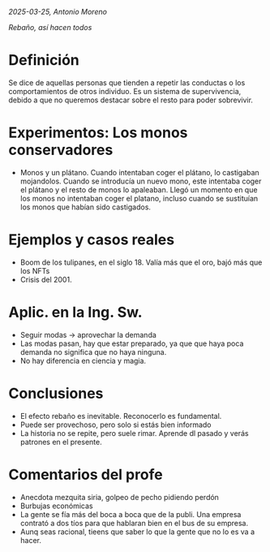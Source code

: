 *2025-03-25, Antonio Moreno*

*Rebaño, así hacen todos*

# Definición
Se dice de aquellas personas que tienden a repetir las conductas o los comportamientos de otros individuo. Es un sistema de supervivencia, debido a que no queremos destacar sobre el resto para poder sobrevivir.

# Experimentos: Los monos conservadores
- Monos y un plátano. Cuando intentaban coger el plátano, lo castigaban mojandolos. Cuando se introducía un nuevo mono, este intentaba coger el plátano y el resto de monos lo apaleaban. Llegó un momento en que los monos no intentaban coger el platano, incluso cuando se sustituían los monos que habían sido castigados.

# Ejemplos y casos reales
- Boom de los tulipanes, en el siglo 18. Valía más que el oro, bajó más que los NFTs
- Crisis del 2001.

# Aplic. en la Ing. Sw.
- Seguir modas -> aprovechar la demanda
- Las modas pasan, hay que estar preparado, ya que que haya poca demanda no significa que no haya ninguna.
- No hay diferencia en ciencia y magia.

# Conclusiones
- El efecto rebaño es inevitable. Reconocerlo es fundamental.
- Puede ser provechoso, pero solo si estás bien informado
- La historia no se repite, pero suele rimar. Aprende dl pasado y verás patrones en el presente.

# Comentarios del profe
- Anecdota mezquita siria, golpeo de pecho pidiendo perdón
- Burbujas económicas
- La gente se fía más del boca a boca que de la publi. Una empresa contrató a dos tíos para que hablaran bien en el bus de su empresa.
- Aunq seas racional, tieens que saber lo que la gente que no lo es va a hacer.

